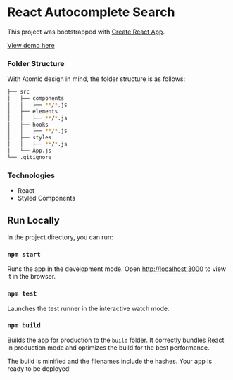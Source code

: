 # React Autocomplete Search

This project was bootstrapped with [Create React App](https://github.com/facebook/create-react-app).

[View demo here](https://autocomplete-search-demo.netlify.app/)

### Folder Structure

With Atomic design in mind, the folder structure is as follows:

```bash
├── src
│   ├── components
│   │   ├── **/*.js
│   ├── elements
│   │   ├── **/*.js
│   ├── hooks
│   │   ├── **/*.js
│   ├── styles
│   │   ├── **/*.js
│   └── App.js
└── .gitignore
```

### Technologies

- React
- Styled Components

## Run Locally

In the project directory, you can run:

### `npm start`

Runs the app in the development mode.
Open [http://localhost:3000](http://localhost:3000) to view it in the browser.

### `npm test`

Launches the test runner in the interactive watch mode.

### `npm build`

Builds the app for production to the `build` folder.
It correctly bundles React in production mode and optimizes the build for the best performance.

The build is minified and the filenames include the hashes.
Your app is ready to be deployed!
